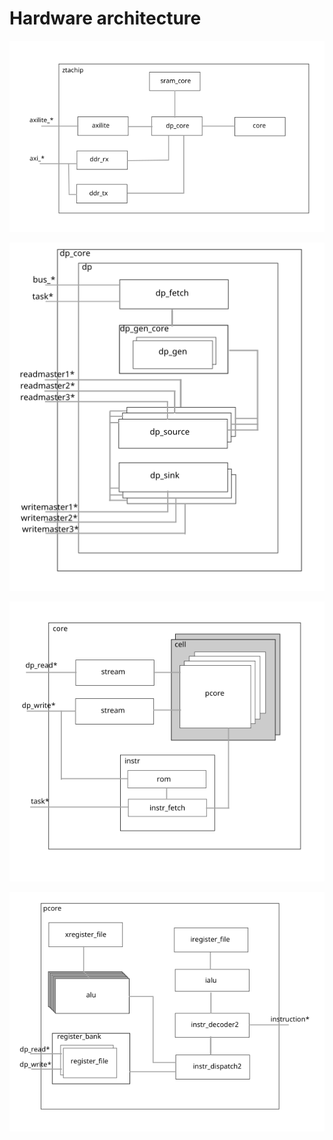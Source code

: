 # Hardware architecture

![hw_ztachip](images/hw_ztachip.png)

![hw_dp_core](images/hw_dp_core.png)

![hw_core](images/hw_core.png)

![hw_pcore](images/hw_pcore.png) 

